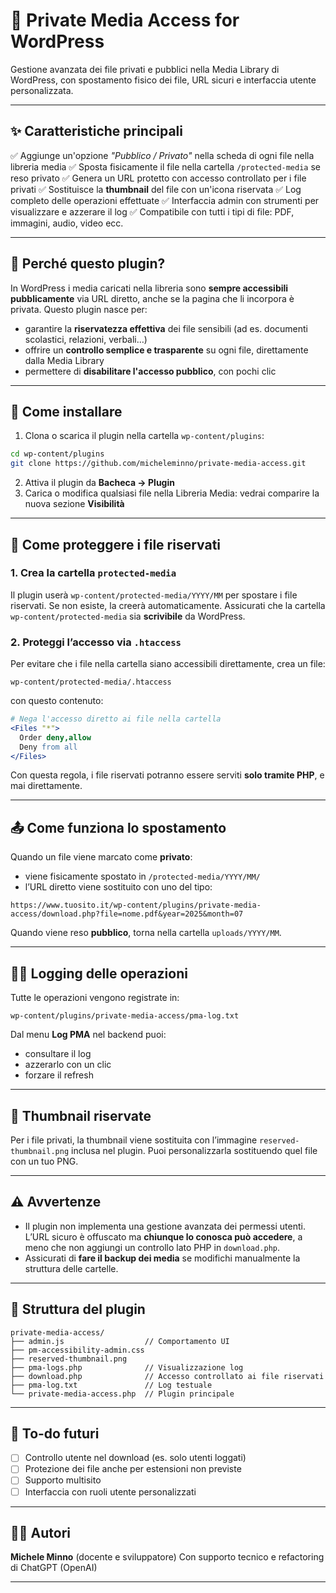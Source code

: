 # 📁 Private Media Access for WordPress

Gestione avanzata dei file privati e pubblici nella Media Library di WordPress, con spostamento fisico dei file, URL sicuri e interfaccia utente personalizzata.

---

## ✨ Caratteristiche principali

✅ Aggiunge un'opzione *"Pubblico / Privato"* nella scheda di ogni file nella libreria media
✅ Sposta fisicamente il file nella cartella `/protected-media` se reso privato
✅ Genera un URL protetto con accesso controllato per i file privati
✅ Sostituisce la **thumbnail** del file con un'icona riservata
✅ Log completo delle operazioni effettuate
✅ Interfaccia admin con strumenti per visualizzare e azzerare il log
✅ Compatibile con tutti i tipi di file: PDF, immagini, audio, video ecc.

---

## 🧠 Perché questo plugin?

In WordPress i media caricati nella libreria sono **sempre accessibili pubblicamente** via URL diretto, anche se la pagina che li incorpora è privata.
Questo plugin nasce per:

* garantire la **riservatezza effettiva** dei file sensibili (ad es. documenti scolastici, relazioni, verbali…)
* offrire un **controllo semplice e trasparente** su ogni file, direttamente dalla Media Library
* permettere di **disabilitare l'accesso pubblico**, con pochi clic

---

## 🔧 Come installare

1. Clona o scarica il plugin nella cartella `wp-content/plugins`:

```bash
cd wp-content/plugins
git clone https://github.com/micheleminno/private-media-access.git
```

2. Attiva il plugin da **Bacheca → Plugin**
3. Carica o modifica qualsiasi file nella Libreria Media: vedrai comparire la nuova sezione **Visibilità**

---

## 🔐 Come proteggere i file riservati

### 1. Crea la cartella `protected-media`

Il plugin userà `wp-content/protected-media/YYYY/MM` per spostare i file riservati. Se non esiste, la creerà automaticamente. Assicurati che la cartella `wp-content/protected-media` sia **scrivibile** da WordPress.

### 2. Proteggi l’accesso via `.htaccess`

Per evitare che i file nella cartella siano accessibili direttamente, crea un file:

```
wp-content/protected-media/.htaccess
```

con questo contenuto:

```apache
# Nega l'accesso diretto ai file nella cartella
<Files "*">
  Order deny,allow
  Deny from all
</Files>
```

Con questa regola, i file riservati potranno essere serviti **solo tramite PHP**, e mai direttamente.

---

## 📤 Come funziona lo spostamento

Quando un file viene marcato come **privato**:

* viene fisicamente spostato in `/protected-media/YYYY/MM/`
* l’URL diretto viene sostituito con uno del tipo:

```
https://www.tuosito.it/wp-content/plugins/private-media-access/download.php?file=nome.pdf&year=2025&month=07
```

Quando viene reso **pubblico**, torna nella cartella `uploads/YYYY/MM`.

---

## 👨‍💼 Logging delle operazioni

Tutte le operazioni vengono registrate in:

```
wp-content/plugins/private-media-access/pma-log.txt
```

Dal menu **Log PMA** nel backend puoi:

* consultare il log
* azzerarlo con un clic
* forzare il refresh

---

## 📸 Thumbnail riservate

Per i file privati, la thumbnail viene sostituita con l’immagine `reserved-thumbnail.png` inclusa nel plugin. Puoi personalizzarla sostituendo quel file con un tuo PNG.

---

## ⚠️ Avvertenze

* Il plugin non implementa una gestione avanzata dei permessi utenti. L’URL sicuro è offuscato ma **chiunque lo conosca può accedere**, a meno che non aggiungi un controllo lato PHP in `download.php`.
* Assicurati di **fare il backup dei media** se modifichi manualmente la struttura delle cartelle.

---

## 📁 Struttura del plugin

```
private-media-access/
├── admin.js                  // Comportamento UI
├── pm-accessibility-admin.css
├── reserved-thumbnail.png
├── pma-logs.php              // Visualizzazione log
├── download.php              // Accesso controllato ai file riservati
├── pma-log.txt               // Log testuale
└── private-media-access.php  // Plugin principale
```

---

## 🦭 To-do futuri

* [ ] Controllo utente nel download (es. solo utenti loggati)
* [ ] Protezione dei file anche per estensioni non previste
* [ ] Supporto multisito
* [ ] Interfaccia con ruoli utente personalizzati

---

## 👨‍💼 Autori

**Michele Minno** (docente e sviluppatore)
Con supporto tecnico e refactoring di ChatGPT (OpenAI)

---



```
```

